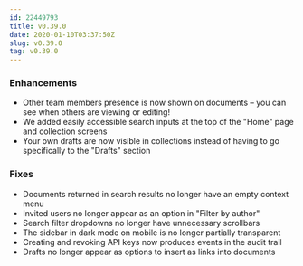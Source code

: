 ```yaml
---
id: 22449793
title: v0.39.0
date: 2020-01-10T03:37:50Z
slug: v0.39.0
tag: v0.39.0
---
```

    
### Enhancements

- Other team members presence is now shown on documents – you can see when others are viewing or editing!
- We added easily accessible search inputs at the top of the "Home" page and collection screens
- Your own drafts are now visible in collections instead of having to go specifically to the "Drafts" section 

### Fixes

- Documents returned in search results no longer have an empty context menu
- Invited users no longer appear as an option in "Filter by author"
- Search filter dropdowns no longer have unnecessary scrollbars
- The sidebar in dark mode on mobile is no longer partially transparent
- Creating and revoking API keys now produces events in the audit trail
- Drafts no longer appear as options to insert as links into documents 
      